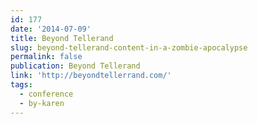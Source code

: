 ```yaml
---
id: 177
date: '2014-07-09'
title: Beyond Tellerand
slug: beyond-tellerand-content-in-a-zombie-apocalypse
permalink: false
publication: Beyond Tellerand
link: 'http://beyondtellerrand.com/'
tags:
  - conference
  - by-karen
---
```


